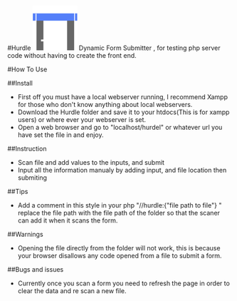 #Hurdle  <img src="https://raw.githubusercontent.com/ksparakis/Hurdle/master/default_app_logo.png" width="100px" height="100px"/>
Dynamic Form Submitter , for testing php server code without having to create the front end.

#How To Use

##Install
* First off you must have a local webserver running, I recommend Xampp for those who don't know anything about local webservers.
* Download the Hurdle folder and save it to your htdocs(This is for xampp users) or where ever your webserver is set.
* Open a web browser and go to "localhost/hurdel" or whatever url you have set the file in and enjoy.

##Instruction
* Scan file and add values to the inputs, and submit
* Input all the information manualy by adding input, and file location then submiting

##Tips
* Add a comment in this style in your php "//hurdle:{"file path to file"} "  replace the file path with the file path of the folder so that the scaner can add it when it scans the form.


##Warnings
- Opening the file directly from the folder will not work, this is because your browser disallows any code opened from a file to submit a form.

##Bugs and issues
* Currently once you scan a form you need to refresh the page in order to clear the data and re scan a new file.
